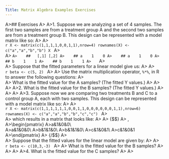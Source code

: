 ```yaml
---
Title: Matrix Algebra Examples Exercises
---
```



A>## Exercises
A>
A>1. Suppose we are analyzing a set of 4 samples. The first two samples are from a treatment group A and the second two samples are from a treatment group B. This design can be represented with a model matrix like so:
A>
A>    
    ```r
    X <- matrix(c(1,1,1,1,0,0,1,1),nrow=4)
    rownames(X) <- c("a","a","b","b")
    X
    ```
A>    
A>    ```
A>    ##   [,1] [,2]
A>    ## a    1    0
A>    ## a    1    0
A>    ## b    1    1
A>    ## b    1    1
A>    ```
A>    
A>    Suppose that the fitted parameters for a linear model give us:
A>
A>    
    ```r
    beta <- c(5, 2)
    ```
A>
A>    Use the matrix multiplication operator, `%*%`, in R to answer the following questions:
A>    
A>    What is the fitted value for the A samples? (The fitted Y values.)
A>
A>
A>
A>2. What is the fitted value for the B samples? (The fitted Y values.)
A>
A>
A>
A>3. Suppose now we are comparing two treatments B and C to a control group A, each with two samples. This design can be represented with a model matrix like so:
A>
A>    
    ```r
    X <- matrix(c(1,1,1,1,1,1,0,0,1,1,0,0,0,0,0,0,1,1),nrow=6)
    rownames(X) <- c("a","a","b","b","c","c")
    ```
A>  
A>    which results in a matrix that looks like:
A>
A>    {$$} 
A>    \,
A>\begin{pmatrix}
A>a&1&0&0\\   
A>a&1&0&0\\
A>b&1&1&0\\
A>b&1&1&0\\
A>c&1&0&1\\
A>c&1&0&1
A>\end{pmatrix}
A>    {/$$}
A>   
A>    Suppose that the fitted values for the linear model are given by:
A>
A>    
    ```r
    beta <- c(10,3,-3)
    ```
A>
A>    What is the fitted value for the B samples?
A>
A>
A>
A>4. What is the fitted value for the C samples?
A>
A>
